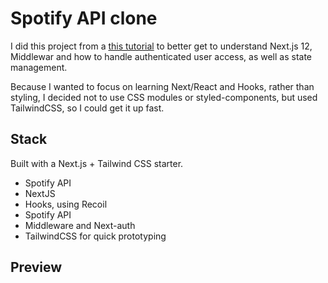 # Spotify API clone

I did this project from a [this tutorial](https://www.youtube.com/watch?v=3xrko3GpYoU&t=3571s) to better get to understand
Next.js 12, Middlewar and how to handle authenticated user access, as well as state management.

Because I wanted to focus on learning Next/React and Hooks, rather than styling, I decided not to use CSS modules or styled-components,
but used TailwindCSS, so I could get it up fast.

## Stack

Built with a Next.js + Tailwind CSS starter.

- Spotify API
- NextJS
- Hooks, using Recoil
- Spotify API
- Middleware and Next-auth
- TailwindCSS for quick prototyping

## Preview
